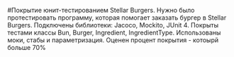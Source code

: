 #Покрытие юнит-тестированием Stellar Burgers.
Нужно было протестировать программу, которая помогает заказать бургер в Stellar Burgers.
Подключены библиотеки: Jacoco, Mockito, JUnit 4.
Покрыты тестами классы Bun, Burger, Ingredient, IngredientType. Использованы моки, стабы и параметризация.
Оценен процент покрытия - котоырй больше 70%
